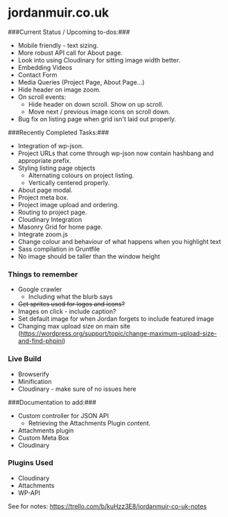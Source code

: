 # jordanmuir.co.uk #

###Current Status / Upcoming to-dos:###

* Mobile friendly - text sizing.
* More robust API call for About page.
* Look into using Cloudinary for sitting image width better.
* Embedding Videos
* Contact Form
* Media Queries (Project Page, About Page...)
* Hide header on image zoom.
* On scroll events:
    * Hide header on down scroll. Show on up scroll.
    * Move next / previous image icons on scroll down.
* Bug fix on listing page when grid isn't laid out properly.

###Recently Completed Tasks:###

* Integration of wp-json.
* Project URLs that come through wp-json now contain hashbang and appropriate prefix.
* Styling listing page objects
  * Alternating colours on project listing.
  * Vertically centered properly.
* About page modal.
* Project meta box.
* Project image upload and ordering.
* Routing to project page.
* Cloudinary Integration
* Masonry Grid for home page.
* Integrate zoom.js
* Change colour and behaviour of what happens when you highlight text
* Sass compilation in Gruntfile
* No image should be taller than the window height

### Things to remember ###
* Google crawler
    * Including what the blurb says
* ~~Get sprites used for logos and icons?~~
* Images on click - include caption?
* Set default image for when Jordan forgets to include featured image
* Changing max upload size on main site (https://wordpress.org/support/topic/change-maximum-upload-size-and-find-phpini)

### Live Build ###
* Browserify
* Minification
* Cloudinary - make sure of no issues here


###Documentation to add:###

* Custom controller for JSON API
    * Retrieving the Attachments Plugin content.
* Attachments plugin
* Custom Meta Box
* Cloudinary

### Plugins Used ###
* Cloudinary
* Attachments
* WP-API

See for notes: https://trello.com/b/kuHzz3E8/jordanmuir-co-uk-notes

